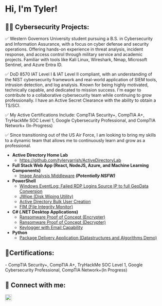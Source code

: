 <h1>Hi, I'm Tyler!

<h2>👨‍💻 Cybersecurity Projects:</h2>

✅ Western Governors University student pursuing a B.S. in Cybersecurity and Information Assurance, with a focus on cyber defense and security operations. Offering hands-on experience in threat analysis, incident response, and access control through military service and academic projects. Familiar with tools like Kali Linux, Wireshark, Nmap, Microsoft Sentinel, and Azure Entra ID.

✅ DoD 8570 IAT Level I & IAT Level II compliant, with an understanding of the NIST cybersecurity framework and real-world application of SIEM tools, intrusion detection, and log analysis. Known for being highly motivated, technically capable, and dedicated to mission success. I'm eager to contribute to a collaborative cybersecurity team while continuing to grow professionally. I have an Active Secret Clearance with the ability to obtain a TS/SCI.

✅ My Active Certifications Include: CompTIA Security+, CompTIA A+, TryHackMe SOC Level 1, Google Cybersecurity Professional, and CompTIA Network+ (In-Progress)

✅ Since transitioning out of the US Air Force, I am looking to bring my skills to a dynamic team that allows me to continuously learn and grow as a professional.

- <b>Active Directory Home Lab</b>
  - https://github.com/tyleryarrish/ActiveDirectoryLab
- <b>Full Stack Web App (React, NodeJS, Azure, and Machine Learning Components)</b>
  - [Image Analysis Middleware](https://github.com/joshmadakor1/4chan-Image-Analysis-Middleware-C964) <b><i>(Potentially NSFW)</b></i>
- <b>PowerShell</b>
  - [Windows EventLog: Failed RDP Logins Source IP to full GeoData Conversion](https://github.com/joshmadakor1/Sentinel-Lab)
  - [JWipe (Disk Wiping Utility)](https://github.com/joshmadakor1/Jwipe.PowerShell)
  - [Active Directory Bulk User Creation](https://github.com/joshmadakor1/AD_PS)
  - [FIM (File Integrity Monitor)](https://github.com/joshmadakor1/PowerShell-Integrity-FIM)
- <b>C# (.NET Desktop Applications)</b>
  - [Ransomware Proof of Concept (Encrypter)](https://github.com/joshmadakor1/EncrypterPOC)
  - [Ransomware Proof of Concept (Decrypter)](https://github.com/joshmadakor1/DecrypterPOC)
  - [Keylogger with Email Capability](https://github.com/joshmadakor1/Key-Logger-With-Email)
- <b>Python</b>
  - [Package Delivery Application (Datastructures and Algorithms Demo)](https://github.com/joshmadakor1/Package-Delivery-Pathfinding-Algorithm)
 
<h2>📄Certifications:</h2>
- CompTIA Security+, CompTIA A+, TryHackMe SOC Level 1, Google Cybersecurity Professional, CompTIA Network+(In Progress) 

<h2> 🤳 Connect with me:</h2>

[<img align="left" alt="TylerYarrish | LinkedIn" width="22px" src="https://cdn.jsdelivr.net/npm/simple-icons@v3/icons/linkedin.svg" />][linkedin]

[linkedin]: https://www.linkedin.com/in/tyler-yarrish/
